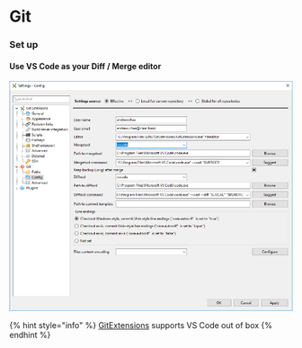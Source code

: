 # Git

### Set up

#### Use VS Code as your Diff / Merge editor

![](.gitbook/assets/image%20%287%29.png)

{% hint style="info" %}
[GitExtensions](https://github.com/gitextensions/gitextensions) supports VS Code out of box
{% endhint %}

